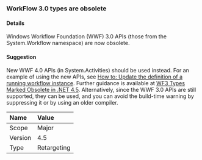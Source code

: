 ### WorkFlow 3.0 types are obsolete

#### Details

Windows Workflow Foundation (WWF) 3.0 APIs (those from the System.Workflow namespace) are now obsolete.

#### Suggestion

New WWF 4.0 APIs (in System.Activities) should be used instead. For an example of using the new APIs, see [How to: Update the definition of a running workflow instance](~/docs/framework/windows-workflow-foundation/how-to-update-the-definition-of-a-running-workflow-instance.md). Further guidance is available at [WF3 Types Marked Obsolete in .NET 4.5](/archive/blogs/workflowteam/wf3-types-marked-obsolete-in-net-4-5). Alternatively, since the WWF 3.0 APIs are still supported, they can be used, and you can avoid the build-time warning by suppressing it or by using an older compiler.

| Name    | Value       |
|:--------|:------------|
| Scope   | Major       |
| Version | 4.5         |
| Type    | Retargeting |
